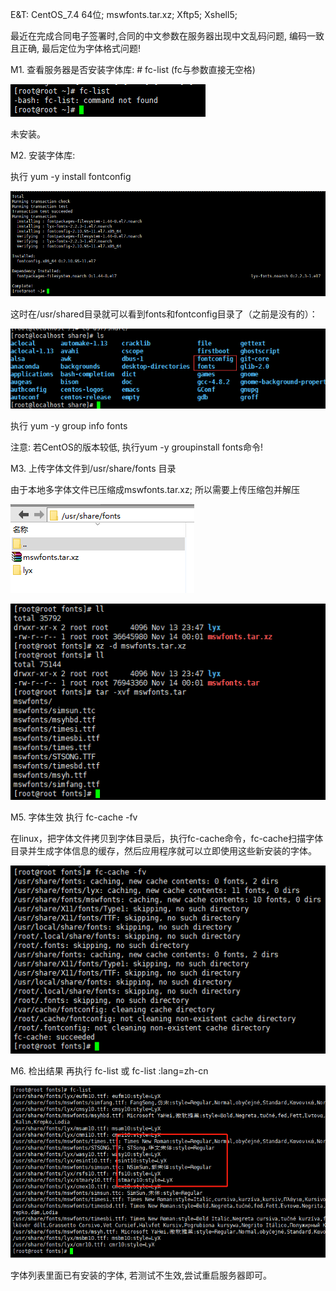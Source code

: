 E&T: CentOS_7.4 64位; mswfonts.tar.xz; Xftp5; Xshell5;

 

最近在完成合同电子签署时,合同的中文参数在服务器出现中文乱码问题, 编码一致且正确, 最后定位为字体格式问题!

M1. 查看服务器是否安装字体库: # fc-list  (fc与参数直接无空格)

![img](img/1520688-20181113234641057-2036858581.png)

未安装。

 

M2. 安装字体库:

执行  yum -y install fontconfig

![img](img/1520688-20181113234745733-840067360.png)

这时在/usr/shared目录就可以看到fonts和fontconfig目录了（之前是没有的）：

![img](img/1520688-20181113235025129-1861580077.png)

执行 yum -y group info fonts

注意: 若CentOS的版本较低, 执行yum -y groupinstall fonts命令!


M3. 上传字体文件到/usr/share/fonts 目录

由于本地多字体文件已压缩成mswfonts.tar.xz; 所以需要上传压缩包并解压

![img](img/1520688-20181114000226830-19407422.png)

![img](img/1520688-20181114000348590-1230934845.png)

 

M5. 字体生效
执行 fc-cache -fv

在linux，把字体文件拷贝到字体目录后，执行fc-cache命令，fc-cache扫描字体目录并生成字体信息的缓存，然后应用程序就可以立即使用这些新安装的字体。

 ![img](img/1520688-20181114000457369-60610080.png)

 

M6. 检出结果
再执行 fc-list 或 fc-list :lang=zh-cn

![img](img/1520688-20181114000526914-2035248645.png)

字体列表里面已有安装的字体, 若测试不生效,尝试重启服务器即可。